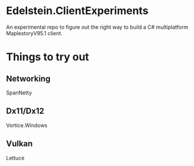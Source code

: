 # Edelstein.ClientExperiments
An experimental repo to figure out the right way to build a C# multiplatform MaplestoryV95.1 client.

# Things to try out

## Networking
SpanNetty
## Dx11/Dx12
Vortice.Windows
## Vulkan
Lettuce
